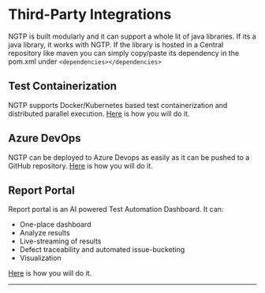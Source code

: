 # Third-Party Integrations
NGTP is built modularly and it can support a whole lit of java libraries. If its a java library, it works with NGTP. If the library is hosted in a Central repository like maven you can simply copy/paste its dependency in the pom.xml under `<dependencies></dependencies>`


## Test Containerization
NGTP supports Docker/Kubernetes based test containerization and distributed parallel execution. [Here](zalenium-integration) is how you will do it.

## Azure DevOps
NGTP can be deployed to Azure Devops as easily as it can be pushed to a GitHub repository. [Here](azure-integration) is how you will do it.

## Report Portal
Report portal is an AI powered Test Automation Dashboard. It can:
* One-place dashboard
* Analyze results
* Live-streaming of results
* Defect traceability and automated issue-bucketing
* Visualization

[Here](report-portal-integration) is how you will do it.


***
